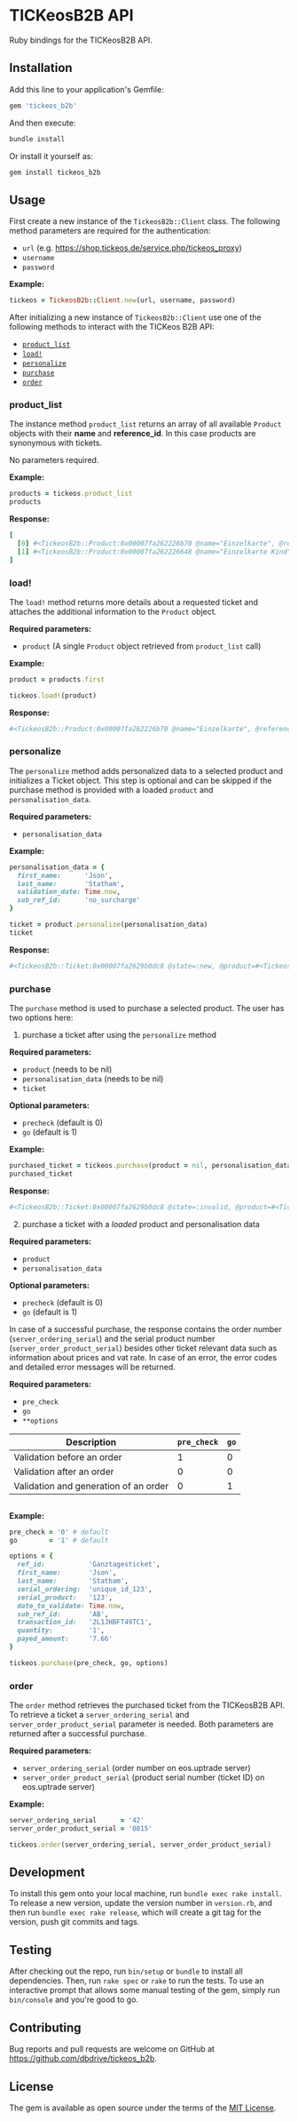 # TICKeosB2B API

Ruby bindings for the TICKeosB2B API.

## Installation

Add this line to your application's Gemfile:

```ruby
gem 'tickeos_b2b'
```

And then execute:

```ruby
bundle install
```

Or install it yourself as:

```ruby
gem install tickeos_b2b
```

## Usage

First create a new instance of the `TickeosB2b::Client` class. The following method parameters are required for the authentication:

- `url` (e.g. https://shop.tickeos.de/service.php/tickeos_proxy)
- `username`
- `password`

**Example:**
```ruby
tickeos = TickeosB2b::Client.new(url, username, password)
```

After initializing a new instance of `TickeosB2b::Client` use one of the following methods to interact with the TICKeos B2B API:

- [`product_list`](#product_list)
- [`load!`](#load!)
- [`personalize`](#personalize)
- [`purchase`](#purchase)
- [`order`](#order)

### product_list

The instance method `product_list` returns an array of all available `Product` objects with their **name** and **reference_id**. In this case products are synonymous with tickets.

No parameters required.

**Example:**
```ruby
products = tickeos.product_list
products
```

**Response:**
```ruby
[
  [0] #<TickeosB2b::Product:0x00007fa262226b70 @name="Einzelkarte", @reference_id="EK", @updated_at=2020-08-05 13:32:06 +0200, @published=true, @id=nil, @vu_name=nil, @vu_role=nil, @sort_order=nil, @tariff_zone_count=nil, @tariff_zone_count_required=nil, @sale_date_from=nil, @sale_date_to=nil, @distribution_method=nil, @visible=nil>,
  [1] #<TickeosB2b::Product:0x00007fa262226648 @name="Einzelkarte Kind", @reference_id="EK Kind", @updated_at=2020-08-05 13:32:06 +0200, @published=true, @id=nil, @vu_name=nil, @vu_role=nil, @sort_order=nil, @tariff_zone_count=nil, @tariff_zone_count_required=nil, @sale_date_from=nil, @sale_date_to=nil, @distribution_method=nil, @visible=nil>
]
```

### load!

The `load!` method returns more details about a requested ticket and attaches the additional information to the `Product` object.

**Required parameters:**

- `product` (A single `Product` object retrieved from `product_list` call)

**Example:**
```ruby
product = products.first

tickeos.load!(product)
```

**Response:**
```ruby
#<TickeosB2b::Product:0x00007fa262226b70 @name="Einzelkarte", @reference_id="EK", @updated_at=2020-08-05 13:32:06 +0200, @published=true, @id="357", @vu_name="", @vu_role="", @sort_order="1", @tariff_zone_count="0", @tariff_zone_count_required="", @sale_date_from=2019-11-11 00:00:00 +0000, @sale_date_to="", @distribution_method="mobile_ticket", @visible=true>
```

### personalize

The `personalize` method adds personalized data to a selected product and initializes a Ticket object. This step is optional and can be skipped if the purchase method is provided with a loaded `product` and `personalisation_data`.

**Required parameters:**

- `personalisation_data`

**Example:**
```ruby
personalisation_data = {
  first_name:      'Json',
  last_name:       'Statham',
  validation_date: Time.now,
  sub_ref_id:      'no_surcharge'
}

ticket = product.personalize(personalisation_data)
ticket
```

**Response:**
```ruby
#<TickeosB2b::Ticket:0x00007fa2629b0dc8 @state=:new, @product=#<TickeosB2b::Product:0x00007fa262226b70 @name="Einzelkarte", @reference_id="EK", @updated_at=2020-08-05 13:32:06 +0200, @published=true, @id="357", @vu_name="", @vu_role="", @sort_order="1", @tariff_zone_count="0", @tariff_zone_count_required="", @sale_date_from=2019-11-11 00:00:00 +0000, @sale_date_to="", @distribution_method="mobile_ticket", @visible=true>, @product_reference_id="EK", @errors=nil, @serial_ordering="ord_8869c196-94b5-4952-b1d5-e73c6358b2aa", @transaction_id="tra_68c30d7c-f9ff-4a70-8dec-242c1aced3c5", @sub_ref_id="no_surcharge", @validation_date=2020-10-07 15:19:02 +0200, @first_name="Json", @last_name="Statham", @server_ordering_serial=nil, @server_order_product_serial=nil, @price_net=nil, @price_gross=nil, @price_vat=nil, @price_vat_rate=nil>
```

### purchase

The `purchase` method is used to purchase a selected product. The user has two options here:

1. purchase a ticket after using the `personalize` method

**Required parameters:**

- `product` (needs to be nil)
- `personalisation_data` (needs to be nil)
- `ticket`

**Optional parameters:**

- `precheck` (default is 0)
- `go` (default is 1)

**Example:**

```ruby
purchased_ticket = tickeos.purchase(product = nil, personalisation_data = nil, ticket)
purchased_ticket
```

**Response:**
```ruby
#<TickeosB2b::Ticket:0x00007fa2629b0dc8 @state=:invalid, @product=#<TickeosB2b::Product:0x00007fa262226b70 @name="Einzelkarte", @reference_id="EK", @updated_at=2020-08-05 13:32:06 +0200, @published=true, @id="357", @vu_name="", @vu_role="", @sort_order="1", @tariff_zone_count="0", @tariff_zone_count_required="", @sale_date_from=2019-11-11 00:00:00 +0000, @sale_date_to="", @distribution_method="mobile_ticket", @visible=true>, @product_reference_id="EK", @errors={:error_type=>:validation_error, :error_product=>[{"@serial_number"=>"357", "@product_id"=>"357", "@field_type"=>"field", "@field_name"=>"validation_date", "@error_message"=>"kein gültiges Datum ausgewählt", "@error_code"=>"min"}, {"@serial_number"=>"357", "@product_id"=>"357", "@field_type"=>"field", "@field_name"=>"location", "@error_message"=>"Eingabe konnte nicht geprüft werden.", "@error_code"=>"soap"}], :error_payment=>nil, :error_customer=>nil, :error_code=>"0300", :error_message=>"validation errors while processing purchase request"}, @serial_ordering="ord_8869c196-94b5-4952-b1d5-e73c6358b2aa", @transaction_id="tra_68c30d7c-f9ff-4a70-8dec-242c1aced3c5", @sub_ref_id="no_surcharge", @validation_date=2020-10-07 15:19:02 +0200, @first_name="Json", @last_name="Statham", @server_ordering_serial=nil, @server_order_product_serial=nil, @price_net=nil, @price_gross=nil, @price_vat=nil, @price_vat_rate=nil>
```

2. purchase a ticket with a *loaded* product and personalisation data

**Required parameters:**

- `product`
- `personalisation_data`

**Optional parameters:**

- `precheck` (default is 0)
- `go` (default is 1)



In case of a successful purchase, the response contains the order number (`server_ordering_serial`) and the serial product number (`server_order_product_serial`) besides other ticket relevant data such as information about prices and vat rate. In case of an error, the error codes and detailed error messages will be returned.

**Required parameters:**

- `pre_check`
- `go`
- `**options`

|Description|`pre_check`|`go`|
|-|-|-|
|Validation before an order|1|0|
|Validation after an order|0|0|
|Validation and generation of an order|0|1|

```ruby

```

**Example:**
```ruby
pre_check = '0' # default
go        = '1' # default

options = {
  ref_id:           'Ganztagesticket',
  first_name:       'Json',
  last_name:        'Statham',
  serial_ordering:  'unique_id_123',
  serial_product:   '123',
  date_to_validate: Time.now,
  sub_ref_id:       'AB',
  transaction_id:   '2L1JHBFT49TC1',
  quantity:         '1',
  payed_amount:     '7.66'
}

tickeos.purchase(pre_check, go, options)
```

### order

The `order` method retrieves the purchased ticket from the TICKeosB2B API. To retrieve a ticket a `server_ordering_serial` and `server_order_product_serial` parameter is needed. Both parameters are returned after a successful purchase.

**Required parameters:**

- `server_ordering_serial` (order number on eos.uptrade server)
- `server_order_product_serial` (product serial number (ticket ID) on eos.uptrade server)

**Example:**
```ruby
server_ordering_serial      = '42'
server_order_product_serial = '0815'

tickeos.order(server_ordering_serial, server_order_product_serial)
```

## Development

To install this gem onto your local machine, run `bundle exec rake install`. To release a new version, update the version number in `version.rb`, and then run `bundle exec rake release`, which will create a git tag for the version, push git commits and tags.

## Testing

After checking out the repo, run `bin/setup` or `bundle` to install all dependencies. Then, run `rake spec` or `rake` to run the tests. To use an interactive prompt that allows some manual testing of the gem, simply run `bin/console` and you're good to go.

## Contributing

Bug reports and pull requests are welcome on GitHub at https://github.com/dbdrive/tickeos_b2b.


## License

The gem is available as open source under the terms of the [MIT License](https://opensource.org/licenses/MIT).
